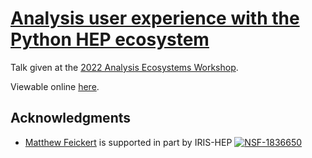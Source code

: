 # [Analysis user experience with the Python HEP ecosystem][talk-indico-contribution]

Talk given at the [2022 Analysis Ecosystems Workshop][workshop-indico].

Viewable online [here](https://matthewfeickert.github.io/talk-analysis-ecosystems-workshop-2022/index.html).

## Acknowledgments

- [Matthew Feickert](http://www.matthewfeickert.com/) is supported in part by IRIS-HEP
[![NSF-1836650](https://img.shields.io/badge/NSF-1836650-blue.svg)](https://nsf.gov/awardsearch/showAward?AWD_ID=1836650)

[workshop-indico]: https://indico.cern.ch/event/1125222/
[talk-indico-contribution]: https://indico.cern.ch/event/1125222/contributions/4840334/
